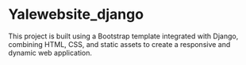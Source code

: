 # Yalewebsite_django

This project is built using a Bootstrap template integrated with Django,
combining HTML, CSS, and static assets to create a responsive and dynamic web application.
